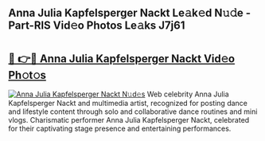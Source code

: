 ## Anna Julia Kapfelsperger Nackt Le𝚊k𝚎d N𝚞𝚍e - Part-RIS Vid𝚎o Photos Le𝚊ks J7j61

# <h2><a href="http://fb5n4te.evod.top/?m=Anna+Julia+Kapfelsperger+Nackt">🔗 👉🔴 Anna Julia Kapfelsperger Nackt Vid𝚎o Ph𝚘t𝚘s</a></h2>

[![Anna Julia Kapfelsperger Nackt N𝚞d𝚎s](https://i.imgur.com/8V9OHl7.gif)](http://fb5n4te.evod.top/?m=Anna+Julia+Kapfelsperger+Nackt)
Web celebrity Anna Julia Kapfelsperger Nackt and multimedia artist, recognized for posting dance and lifestyle content through solo and collaborative dance routines and mini vlogs. Charismatic performer Anna Julia Kapfelsperger Nackt, celebrated for their captivating stage presence and entertaining performances. 
